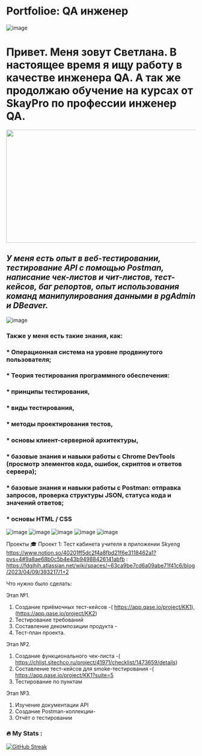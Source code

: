 # Portfolioe: QA  инженер
![image](https://github.com/Atews34/Portfolioe/assets/142510446/c6d30002-0a62-49f2-845e-8f0e7bcaea79)
# Привет. Меня зовут Светлана. В настоящее время я ищу работу в качестве инженера QA. А так же продолжаю обучение на курсах от SkayPro по профессии инженер QA.

<div align="center">
  <img src="https://media.giphy.com/media/dWesBcTLavkZuG35MI/giphy.gif" width="600" height="300"/>
</div>

## _У меня есть опыт в веб-тестировании, тестирование API с помощью Postman, написание чек-листов и чит-листов, тест-кейсов, баг репортов, опыт использования команд манипулирования данными в pgAdmin и DBeaver._

![image](https://github.com/Atews34/Portfolioe/assets/142510446/fe5a2e61-e2b5-4961-ac8f-869178684809)
### Также у меня есть такие знания, как:
  

### * Операционная система на уровне продвинутого пользователя;
### * Теория тестирования программного обеспечения:
### * принципы тестирования,
### * виды тестирования,
### * методы проектирования тестов,
### * основы клиент-серверной архитектуры,
### * базовые знания и навыки работы с Chrome DevTools (просмотр элементов кода, ошибок, скриптов и ответов сервера);
### * базовые знания и навыки работы с Postman: отправка запросов, проверка структуры JSON, статуса кода и значений ответов;
### * основы HTML / CSS

![image](https://github.com/Atews34/Portfolioe/assets/142510446/2d70482c-3e29-4d2b-8e5a-dbaa84149d43)
![image](https://github.com/Atews34/Portfolioe/assets/142510446/4cf2ac9b-3dfa-47db-ad40-fbef28cb2dc2)
![image](https://github.com/Atews34/Portfolioe/assets/142510446/56ade662-1d90-493c-bbde-5bc38de8cee8)
![image](https://github.com/Atews34/Portfolioe/assets/142510446/e7fc332e-060f-4c01-8675-485d09e5dcd5)
![image](https://github.com/Atews34/Portfolioe/assets/142510446/b6057f05-2ba1-40e1-9aad-a5e4e2766ff0)

Проекты 🎓
Проект 1: Тест кабинета учителя в приложении Skyeng https://www.notion.so/40201ff5dc2f4a8fbd21f6e3118462a1?pvs=4#9a8ae68b0c5b4e43b94988426141abfb  : https://fdgjhjh.atlassian.net/wiki/spaces/~63ca9be7cd6a09abe71f41c6/blog/2023/04/09/393217/1+2

Что нужно было сделать:

Этап №1.
1. Создание приёмочных тест-кейсов -( https://app.qase.io/project/KK1),(https://app.qase.io/project/KK2)
2. Тестирование требований
3. Составление декомпозиции продукта - 
4. Тест-план проекта.
   
Этап №2.
1. Создание функционального чек-листа -( https://chlist.sitechco.ru/project/41971/checklist/1473659/details)
2. Составление тест-кейсов для smoke-тестирования -( https://app.qase.io/project/KK1?suite=5
3. Тестирование по пунктам
   
Этап №3.
1. Изучение документации API
2. Создание Postman-коллекции-
3. Отчёт о тестировании
   

### :fire: My Stats : 
[![GitHub Streak](http://github-readme-streak-stats.herokuapp.com?user=Atews34&theme=dark&background=000000)](https://git.io/streak-stats)
